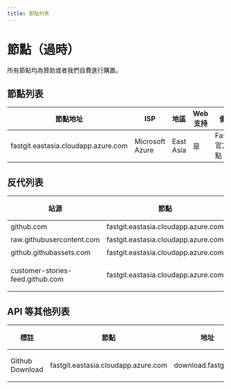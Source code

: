 ```yaml
---
title: 節點列表
---
```


# 節點（過時）

所有節點均為贊助或者我們自費進行購置。

## 節點列表

| 節點地址 | ISP | 地區 | Web支持 | 備註 |
| ------- | --- | ---- | ------- | --- |
| fastgit.eastasia.cloudapp.azure.com | Microsoft Azure | East Asia | 是 | FastGit 官方節點 |

## 反代列表

| 站源 | 節點 | 地址 | 緩存 |
| ---- | --- | ---- | ---- |
| github.com | fastgit.eastasia.cloudapp.azure.com | hub.fastgit.org | 無 |
| raw.githubusercontent.com | fastgit.eastasia.cloudapp.azure.com | raw.fastgit.org | 無 |
| github.githubassets.com | fastgit.eastasia.cloudapp.azure.com | assets.fastgit.org | 無 |
| customer-stories-feed.github.com | fastgit.eastasia.cloudapp.azure.com | customer-stories-feed.fastgit.org | 480 分鐘 |

## API 等其他列表

| 標註 | 節點 | 地址 | 緩存 |
| ---- | --- | ---- | ---- |
| Github Download | fastgit.eastasia.cloudapp.azure.com | download.fastgit.org | 480 分鐘 |
